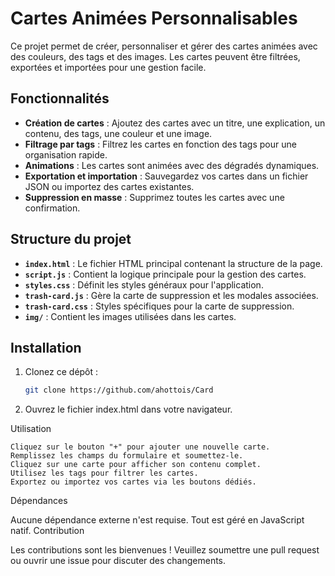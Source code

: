 # Cartes Animées Personnalisables

Ce projet permet de créer, personnaliser et gérer des cartes animées avec des couleurs, des tags et des images. Les cartes peuvent être filtrées, exportées et importées pour une gestion facile.

## Fonctionnalités

- **Création de cartes** : Ajoutez des cartes avec un titre, une explication, un contenu, des tags, une couleur et une image.
- **Filtrage par tags** : Filtrez les cartes en fonction des tags pour une organisation rapide.
- **Animations** : Les cartes sont animées avec des dégradés dynamiques.
- **Exportation et importation** : Sauvegardez vos cartes dans un fichier JSON ou importez des cartes existantes.
- **Suppression en masse** : Supprimez toutes les cartes avec une confirmation.

## Structure du projet

- **`index.html`** : Le fichier HTML principal contenant la structure de la page.
- **`script.js`** : Contient la logique principale pour la gestion des cartes.
- **`styles.css`** : Définit les styles généraux pour l'application.
- **`trash-card.js`** : Gère la carte de suppression et les modales associées.
- **`trash-card.css`** : Styles spécifiques pour la carte de suppression.
- **`img/`** : Contient les images utilisées dans les cartes.

## Installation

1. Clonez ce dépôt :
   ```bash
   git clone https://github.com/ahottois/Card

2. Ouvrez le fichier index.html dans votre navigateur.

Utilisation

    Cliquez sur le bouton "+" pour ajouter une nouvelle carte.
    Remplissez les champs du formulaire et soumettez-le.
    Cliquez sur une carte pour afficher son contenu complet.
    Utilisez les tags pour filtrer les cartes.
    Exportez ou importez vos cartes via les boutons dédiés.

Dépendances

Aucune dépendance externe n'est requise. Tout est géré en JavaScript natif.
Contribution

Les contributions sont les bienvenues ! Veuillez soumettre une pull request ou ouvrir une issue pour discuter des changements.
